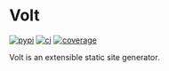 # Volt

[![pypi](https://img.shields.io/pypi/v/volt)](https://pypi.org/project/volt)
[![ci](https://github.com/bow/volt/actions/workflows/ci.yml/badge.svg)](https://github.com/bow/volt/actions?query=branch%3Amaster)
[![coverage](https://api.codeclimate.com/v1/badges/8ce9445ae34139a06276/test_coverage)](https://codeclimate.com/github/bow/volt/test_coverage)


Volt is an extensible static site generator.
